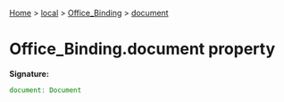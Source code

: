 [Home](./index) &gt; [local](local.md) &gt; [Office\_Binding](local.office_binding.md) &gt; [document](local.office_binding.document.md)

# Office\_Binding.document property


**Signature:**
```javascript
document: Document
```
